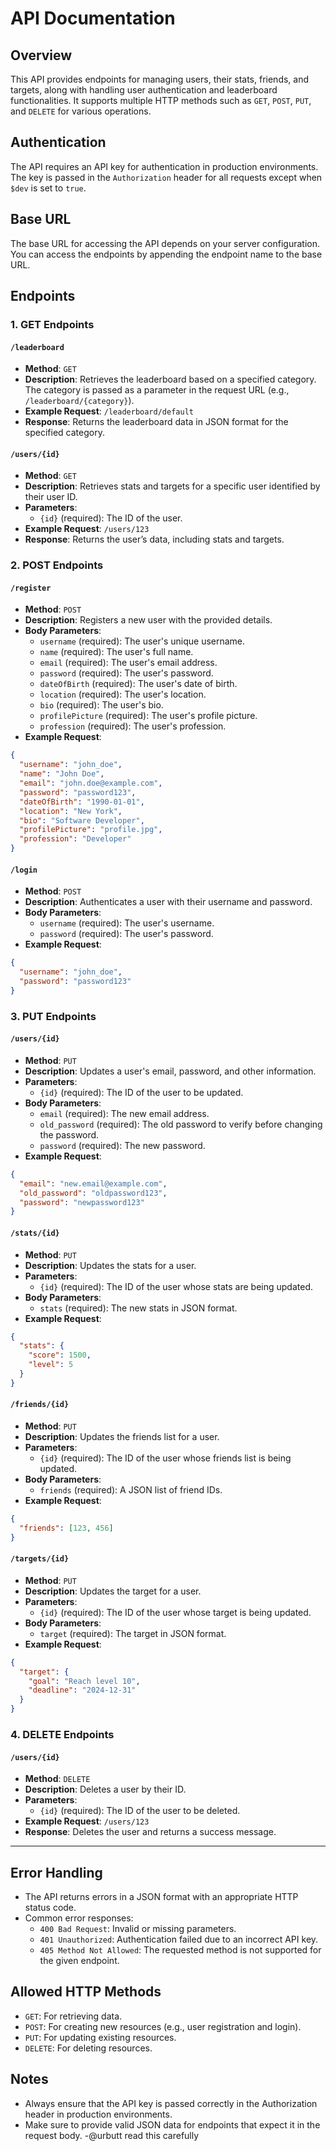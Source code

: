 # API Documentation

## Overview

This API provides endpoints for managing users, their stats, friends, and targets, along with handling user authentication and leaderboard functionalities. It supports multiple HTTP methods such as `GET`, `POST`, `PUT`, and `DELETE` for various operations.

## Authentication

The API requires an API key for authentication in production environments. The key is passed in the `Authorization` header for all requests except when `$dev` is set to `true`.

## Base URL

The base URL for accessing the API depends on your server configuration. You can access the endpoints by appending the endpoint name to the base URL.

## Endpoints

### 1. GET Endpoints

#### `/leaderboard`

- **Method**: `GET`
- **Description**: Retrieves the leaderboard based on a specified category. The category is passed as a parameter in the request URL (e.g., `/leaderboard/{category}`).
- **Example Request**: `/leaderboard/default`
- **Response**: Returns the leaderboard data in JSON format for the specified category.

#### `/users/{id}`

- **Method**: `GET`
- **Description**: Retrieves stats and targets for a specific user identified by their user ID.
- **Parameters**:
  - `{id}` (required): The ID of the user.
- **Example Request**: `/users/123`
- **Response**: Returns the user’s data, including stats and targets.

### 2. POST Endpoints

#### `/register`

- **Method**: `POST`
- **Description**: Registers a new user with the provided details.
- **Body Parameters**:
  - `username` (required): The user's unique username.
  - `name` (required): The user's full name.
  - `email` (required): The user's email address.
  - `password` (required): The user's password.
  - `dateOfBirth` (required): The user's date of birth.
  - `location` (required): The user's location.
  - `bio` (required): The user's bio.
  - `profilePicture` (required): The user's profile picture.
  - `profession` (required): The user's profession.
- **Example Request**:

```json
{
  "username": "john_doe",
  "name": "John Doe",
  "email": "john.doe@example.com",
  "password": "password123",
  "dateOfBirth": "1990-01-01",
  "location": "New York",
  "bio": "Software Developer",
  "profilePicture": "profile.jpg",
  "profession": "Developer"
}
```

#### `/login`

- **Method**: `POST`
- **Description**: Authenticates a user with their username and password.
- **Body Parameters**:
  - `username` (required): The user's username.
  - `password` (required): The user's password.
- **Example Request**:

```json
{
  "username": "john_doe",
  "password": "password123"
}
```

### 3. PUT Endpoints

#### `/users/{id}`

- **Method**: `PUT`
- **Description**: Updates a user's email, password, and other information.
- **Parameters**:
  - `{id}` (required): The ID of the user to be updated.
- **Body Parameters**:
  - `email` (required): The new email address.
  - `old_password` (required): The old password to verify before changing the password.
  - `password` (required): The new password.
- **Example Request**:

```json
{
  "email": "new.email@example.com",
  "old_password": "oldpassword123",
  "password": "newpassword123"
}
```

#### `/stats/{id}`

- **Method**: `PUT`
- **Description**: Updates the stats for a user.
- **Parameters**:
  - `{id}` (required): The ID of the user whose stats are being updated.
- **Body Parameters**:
  - `stats` (required): The new stats in JSON format.
- **Example Request**:

```json
{
  "stats": {
    "score": 1500,
    "level": 5
  }
}
```

#### `/friends/{id}`

- **Method**: `PUT`
- **Description**: Updates the friends list for a user.
- **Parameters**:
  - `{id}` (required): The ID of the user whose friends list is being updated.
- **Body Parameters**:
  - `friends` (required): A JSON list of friend IDs.
- **Example Request**:

```json
{
  "friends": [123, 456]
}
```

#### `/targets/{id}`

- **Method**: `PUT`
- **Description**: Updates the target for a user.
- **Parameters**:
  - `{id}` (required): The ID of the user whose target is being updated.
- **Body Parameters**:
  - `target` (required): The target in JSON format.
- **Example Request**:

```json
{
  "target": {
    "goal": "Reach level 10",
    "deadline": "2024-12-31"
  }
}
```

### 4. DELETE Endpoints

#### `/users/{id}`

- **Method**: `DELETE`
- **Description**: Deletes a user by their ID.
- **Parameters**:
  - `{id}` (required): The ID of the user to be deleted.
- **Example Request**: `/users/123`
- **Response**: Deletes the user and returns a success message.

---

## Error Handling

- The API returns errors in a JSON format with an appropriate HTTP status code.
- Common error responses:
  - `400 Bad Request`: Invalid or missing parameters.
  - `401 Unauthorized`: Authentication failed due to an incorrect API key.
  - `405 Method Not Allowed`: The requested method is not supported for the given endpoint.

## Allowed HTTP Methods

- `GET`: For retrieving data.
- `POST`: For creating new resources (e.g., user registration and login).
- `PUT`: For updating existing resources.
- `DELETE`: For deleting resources.

## Notes

- Always ensure that the API key is passed correctly in the Authorization header in production environments.
- Make sure to provide valid JSON data for endpoints that expect it in the request body.
  -@urbutt read this carefully
